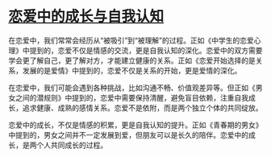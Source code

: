 # [恋爱中的成长与自我认知](https://hoo.be/yingtao)
在恋爱中，我们常常会经历从“被吸引”到“被理解”的过程。正如《中学生的恋爱心理》中提到的，恋爱不仅是情感的交流，更是自我认知的深化。恋爱中的双方需要学会更了解自己，更了解对方，才能建立健康的关系。正如《恋爱开始选择的是关系，发展的是爱情》中提到的，恋爱不仅是关系的开始，更是爱情的深化。

在恋爱中，我们可能会遇到各种挑战，比如沟通不畅、价值观差异等。但正如《男女之间的潜规则》中提到的，恋爱中需要保持清醒，避免盲目依赖，注重自我成长，追求健康、成熟的感情关系。恋爱不是依附，而是两个独立个体的共同绽放。

恋爱中的成长，不仅是情感的积累，更是自我认知的提升。正如《青春期的男女》中提到的，男女之间并不一定发展到爱，但朋友可以是长久的陪伴。恋爱中的成长，是两个人共同成长的过程。
